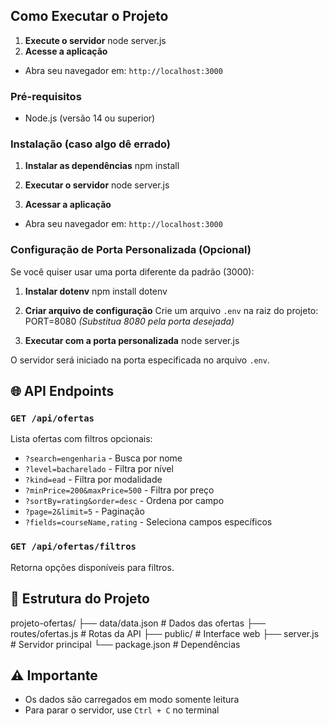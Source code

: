 ## Como Executar o Projeto
1. **Execute o servidor**
node server.js
2. **Acesse a aplicação**
- Abra seu navegador em: `http://localhost:3000`
  
### Pré-requisitos
- Node.js (versão 14 ou superior)

### Instalação (caso algo dê errado)

1. **Instalar as dependências**
npm install

2. **Executar o servidor**
node server.js

3. **Acessar a aplicação**
- Abra seu navegador em: `http://localhost:3000`

### Configuração de Porta Personalizada (Opcional)
Se você quiser usar uma porta diferente da padrão (3000):
1. **Instalar dotenv**
npm install dotenv

2. **Criar arquivo de configuração**
Crie um arquivo `.env` na raiz do projeto:
PORT=8080
*(Substitua 8080 pela porta desejada)*

3. **Executar com a porta personalizada**
node server.js

O servidor será iniciado na porta especificada no arquivo `.env`.

## 🌐 API Endpoints

### `GET /api/ofertas`
Lista ofertas com filtros opcionais:
- `?search=engenharia` - Busca por nome
- `?level=bacharelado` - Filtra por nível
- `?kind=ead` - Filtra por modalidade
- `?minPrice=200&maxPrice=500` - Filtra por preço
- `?sortBy=rating&order=desc` - Ordena por campo
- `?page=2&limit=5` - Paginação
- `?fields=courseName,rating` - Seleciona campos específicos

### `GET /api/ofertas/filtros`
Retorna opções disponíveis para filtros.

## 📁 Estrutura do Projeto

projeto-ofertas/
├── data/data.json # Dados das ofertas
├── routes/ofertas.js # Rotas da API
├── public/ # Interface web
├── server.js # Servidor principal
└── package.json # Dependências

## ⚠️ Importante
- Os dados são carregados em modo somente leitura
- Para parar o servidor, use `Ctrl + C` no terminal
